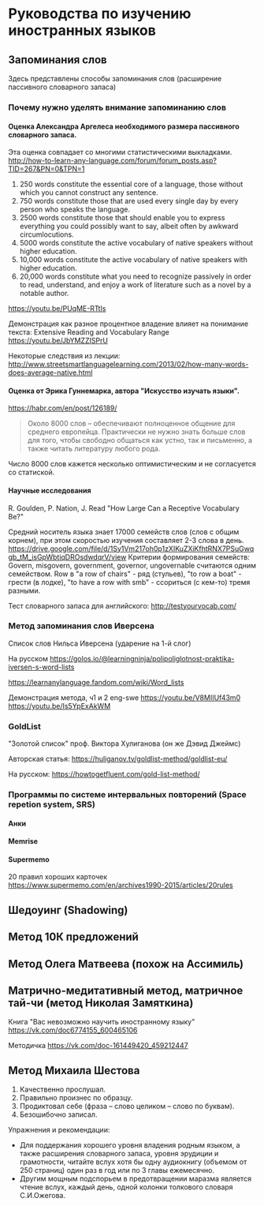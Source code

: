 
# Руководства по изучению иностранных языков

## Запоминания слов

Здесь представлены способы запоминания слов (расширение пассивного словарного запаса)

### Почему нужно уделять внимание запоминанию слов

#### Оценка Александра Аргелеса необходимого размера пассивного словарного запаса.

Эта оценка совпадает со многими статистическими выкладками.
http://how-to-learn-any-language.com/forum/forum_posts.asp?TID=267&PN=0&TPN=1

1. 250 words constitute the essential core of a language, those without which you cannot construct any sentence.
1. 750 words constitute those that are used every single day by every person who speaks the language.
1. 2500 words constitute those that should enable you to express everything you could possibly want to say, albeit often by awkward circumlocutions.
1. 5000 words constitute the active vocabulary of native speakers without higher education.
1. 10,000 words constitute the active vocabulary of native speakers with higher education.
1. 20,000 words constitute what you need to recognize passively in order to read, understand, and enjoy a work of literature such as a novel by a notable author.

https://youtu.be/PUqME-RTtIs

Демонстрация как разное процентное владение влияет на понимание текста:
Extensive Reading and Vocabulary Range
https://youtu.be/JbYMZZISPrU

Некоторые следствия из лекции:
http://www.streetsmartlanguagelearning.com/2013/02/how-many-words-does-average-native.html

#### Оценка от Эрика Гуннемарка, автора "Искусство изучать языки".

https://habr.com/en/post/126189/

>Около 8000 слов – обеспечивают полноценное общение для среднего европейца. Практически не нужно знать больше слов для того, чтобы свободно общаться как устно, так и письменно, а также читать литературу любого рода.

Число 8000 слов кажется несколько оптимистическим и не согласуется со статиской.

#### Научные исследования

R. Goulden, P. Nation, J. Read "How Large Can a Receptive Vocabulary Be?"

Средний носитель языка знает 17000 семейств слов (слов с общим корнем), при этом скоростью изучения составляет 2-3 слова в день.
https://drive.google.com/file/d/1Sy1Vm217oh0p1zXIKuZXiKfhtRNX7PSuGwqgb_tM_isGpWbtiqDROsdwdqrV/view
Критерии формирования семейств:
  Govern, misgovern, government, governor, ungovernable считаются одним семейством.
  Row в "a row of chairs" - ряд (стульев), "to row a boat" - грести (в лодке), "to have a row with smb" - ссориться (с кем-то) тремя разными.

Тест словарного запаса для английского:
http://testyourvocab.com/ 


### Метод запоминания слов Иверсена

Список слов Нильса Иверсена (ударение на 1-й слог)

На русском
https://golos.io/@learningninja/polipoliglotnost-praktika-iversen-s-word-lists

https://learnanylanguage.fandom.com/wiki/Word_lists

Демонстрация метода, ч1 и 2 eng-swe
https://youtu.be/V8MIIUf43m0
https://youtu.be/Is5YpExAkWM

### GoldList

"Золотой список" проф. Виктора Хулиганова (он же Дэвид Джеймс)

Авторская статья:
https://huliganov.tv/goldlist-method/goldlist-eu/

На русском:
https://howtogetfluent.com/gold-list-method/

### Программы по системе интервальных повторений (Space repetion system, SRS)

#### Анки

#### Memrise

#### Supermemo

20 правил хороших карточек
https://www.supermemo.com/en/archives1990-2015/articles/20rules

## Шедоуинг (Shadowing)

## Метод 10К предложений

## Метод Олега Матвеева (похож на Ассимиль)

## Матрично-медитативный метод, матричное тай-чи (метод Николая Замяткина)

Книга "Вас невозможно научить иностранному языку"
https://vk.com/doc6774155_600465106

Методичка
https://vk.com/doc-161449420_459212447

## Метод Михаила Шестова

1. Качественно прослушал.
1. Правильно произнес по образцу.
1. Продиктовал себе (фраза – слово целиком – слово по буквам).
1. Безошибочно записал.

Упражнения и рекомендации:
- Для поддержания хорошего уровня владения родным языком, а также расширения словарного запаса, уровня эрудиции и грамотности, читайте вслух хотя бы одну аудиокнигу (объемом от 250 страниц) один раз в год или по 3 главы ежемесячно.
- Другим мощным подспорьем в предотвращении маразма является чтение вслух, каждый день, одной колонки толкового словаря С.И.Ожегова.
